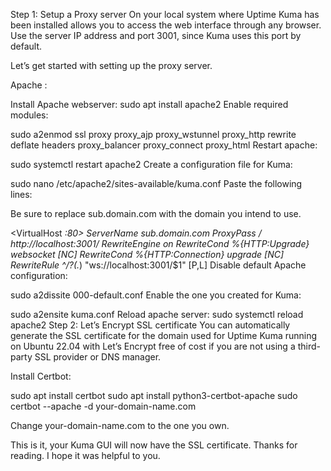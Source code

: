 Step 1: Setup a Proxy server
On your local system where Uptime Kuma has been installed allows you to access the web interface through any browser. Use the server IP address and port 3001, since Kuma uses this port by default.

Let’s get started with setting up the proxy server.

Apache :
 
Install Apache webserver:
sudo apt install apache2
Enable required modules:

sudo a2enmod ssl proxy proxy_ajp proxy_wstunnel proxy_http rewrite deflate headers proxy_balancer proxy_connect proxy_html
Restart apache:

sudo systemctl restart apache2
Create a configuration file for Kuma:

sudo nano /etc/apache2/sites-available/kuma.conf
Paste the following lines:

 

Be sure to replace sub.domain.com with the domain you intend to use.

<VirtualHost *:80>
  ServerName sub.domain.com
  ProxyPass / http://localhost:3001/
  RewriteEngine on
  RewriteCond %{HTTP:Upgrade} websocket [NC]
  RewriteCond %{HTTP:Connection} upgrade [NC]
  RewriteRule ^/?(.*) "ws://localhost:3001/$1" [P,L]
</VirtualHost>
Disable default Apache configuration:

sudo a2dissite 000-default.conf
Enable the one you created for Kuma:

sudo a2ensite kuma.conf
Reload apache server:
sudo systemctl reload apache2
Step 2: Let’s Encrypt SSL certificate
You can automatically generate the SSL certificate for the domain used for Uptime Kuma running on Ubuntu 22.04 with Let’s Encrypt free of cost if you are not using a third-party SSL provider or DNS manager. 

Install Certbot:

sudo apt install certbot
sudo apt install python3-certbot-apache
sudo certbot --apache -d your-domain-name.com
 
Change your-domain-name.com to the one you own.
 
 
This is it, your Kuma GUI will now have the SSL certificate. Thanks for reading. I hope it was helpful to you.